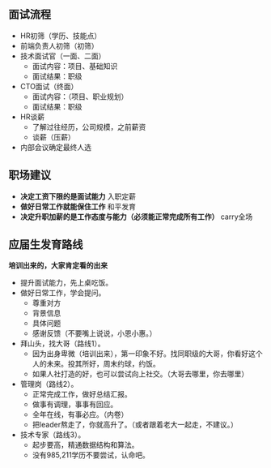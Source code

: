 
## 面试流程
- HR初筛（学历、技能点）
- 前端负责人初筛（初筛）
- 技术面试官（一面、二面）
  - 面试内容：项目、基础知识
  - 面试结果：职级
- CTO面试（终面）
  - 面试内容：（项目、职业规划）
  - 面试结果：职级
- HR谈薪
  - 了解过往经历，公司规模，之前薪资
  - 谈薪（压薪）
- 内部会议确定最终人选

## 职场建议
- **决定工资下限的是面试能力** 入职定薪
- **做好日常工作就能保住工作** 和平发育
- **决定升职加薪的是工作态度与能力（必须能正常完成所有工作）** carry全场

## 应届生发育路线
**培训出来的，大家肯定看的出来**
- 提升面试能力，先上桌吃饭。
- 做好日常工作，学会提问。
  - 尊重对方
  - 背景信息
  - 具体问题
  - 感谢反馈（不要嘴上说说，小恩小惠。）
- 拜山头，找大哥（路线1）。
  - 因为出身卑微（培训出来），第一印象不好。找同职级的大哥，你看好这个人的未来。投其所好，周末约球，约饭。
  - 如果人社打造的好，也可以尝试向上社交。（大哥去哪里，你去哪里）
- 管理岗（路线2）。
  - 正常完成工作，做好总结汇报。
  - 做事有调理，事事有回应。
  - 全年在线，有事必应。（内卷）
  - 把leader熬走了，你就高升了。（或者跟着老大一起走，不建议。）
- 技术专家（路线3）。
  - 起步要高，精通数据结构和算法。
  - 没有985,211学历不要尝试，认命吧。
